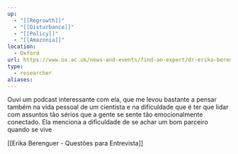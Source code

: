 ```yaml
---
up:
  - "[[Regrowth]]"
  - "[[Disturbance]]"
  - "[[Policy]]"
  - "[[Amazonia]]"
location:
  - Oxford
url: https://www.ox.ac.uk/news-and-events/find-an-expert/dr-erika-berenguer
type:
  - researcher
aliases:
---
```


Ouvi um podcast interessante com ela, que me levou bastante a pensar também na vida pessoal de um cientista e na dificuldade que é ter que lidar com assuntos tão sérios que a gente se sente tão emocionalmente conectado. Ela menciona a dificuldade de se achar um bom parceiro quando se vive 


[[Erika Berenguer - Questões para Entrevista]]

